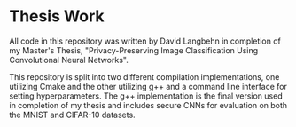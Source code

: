 # Thesis Work
All code in this repository was written by David Langbehn in completion of my Master's Thesis, "Privacy-Preserving Image Classification Using Convolutional Neural Networks".

This repository is split into two different compilation implementations, one utilizing Cmake and the other utilizing g++ and a command line interface for setting hyperparameters. The g++ implementation is the final version used in completion of my thesis and includes secure CNNs for evaluation on both the MNIST and CIFAR-10 datasets.
